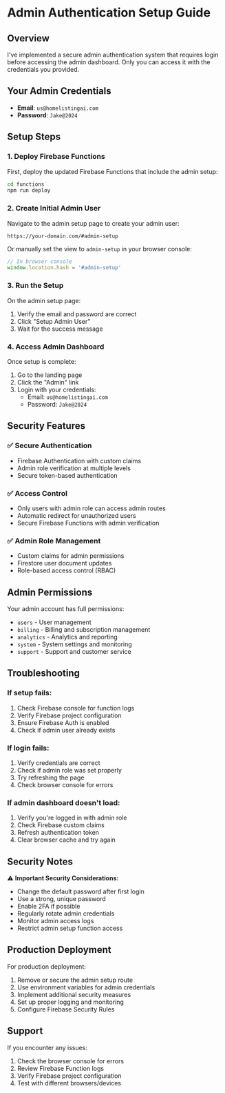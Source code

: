 # Admin Authentication Setup Guide

## Overview
I've implemented a secure admin authentication system that requires login before accessing the admin dashboard. Only you can access it with the credentials you provided.

## Your Admin Credentials
- **Email**: `us@homelistingai.com`
- **Password**: `Jake@2024`

## Setup Steps

### 1. Deploy Firebase Functions
First, deploy the updated Firebase Functions that include the admin setup:

```bash
cd functions
npm run deploy
```

### 2. Create Initial Admin User
Navigate to the admin setup page to create your admin user:

```
https://your-domain.com/#admin-setup
```

Or manually set the view to `admin-setup` in your browser console:
```javascript
// In browser console
window.location.hash = '#admin-setup'
```

### 3. Run the Setup
On the admin setup page:
1. Verify the email and password are correct
2. Click "Setup Admin User"
3. Wait for the success message

### 4. Access Admin Dashboard
Once setup is complete:
1. Go to the landing page
2. Click the "Admin" link
3. Login with your credentials:
   - Email: `us@homelistingai.com`
   - Password: `Jake@2024`

## Security Features

### ✅ **Secure Authentication**
- Firebase Authentication with custom claims
- Admin role verification at multiple levels
- Secure token-based authentication

### ✅ **Access Control**
- Only users with admin role can access admin routes
- Automatic redirect for unauthorized users
- Secure Firebase Functions with admin verification

### ✅ **Admin Role Management**
- Custom claims for admin permissions
- Firestore user document updates
- Role-based access control (RBAC)

## Admin Permissions
Your admin account has full permissions:
- `users` - User management
- `billing` - Billing and subscription management
- `analytics` - Analytics and reporting
- `system` - System settings and monitoring
- `support` - Support and customer service

## Troubleshooting

### If setup fails:
1. Check Firebase console for function logs
2. Verify Firebase project configuration
3. Ensure Firebase Auth is enabled
4. Check if admin user already exists

### If login fails:
1. Verify credentials are correct
2. Check if admin role was set properly
3. Try refreshing the page
4. Check browser console for errors

### If admin dashboard doesn't load:
1. Verify you're logged in with admin role
2. Check Firebase custom claims
3. Refresh authentication token
4. Clear browser cache and try again

## Security Notes

⚠️ **Important Security Considerations:**
- Change the default password after first login
- Use a strong, unique password
- Enable 2FA if possible
- Regularly rotate admin credentials
- Monitor admin access logs
- Restrict admin setup function access

## Production Deployment

For production deployment:
1. Remove or secure the admin setup route
2. Use environment variables for admin credentials
3. Implement additional security measures
4. Set up proper logging and monitoring
5. Configure Firebase Security Rules

## Support

If you encounter any issues:
1. Check the browser console for errors
2. Review Firebase Function logs
3. Verify Firebase project configuration
4. Test with different browsers/devices
